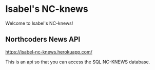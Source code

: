 # Isabel's NC-knews

Welcome to Isabel's NC-knews!

## Northcoders News API

https://isabel-nc-knews.herokuapp.com/

This is an api so that you can access the SQL NC-KNEWS database.
